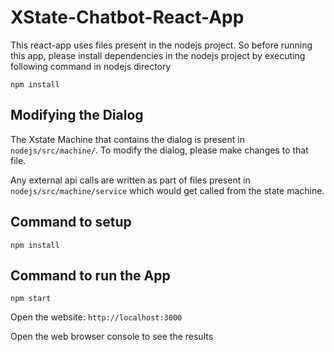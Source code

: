 # XState-Chatbot-React-App

This react-app uses files present in the nodejs project. So before running this app, please install dependencies in the nodejs project by executing following command in nodejs directory

`
npm install
`

## Modifying the Dialog

The Xstate Machine that contains the dialog is present in `nodejs/src/machine/`. To modify the dialog, please make changes to that file.

Any external api calls are written as part of files present in `nodejs/src/machine/service` which would get called from the state machine.

## Command to setup
`
npm install
`

## Command to run the App
`
npm start
`

Open the website: `http://localhost:3000`

Open the web browser console to see the results

